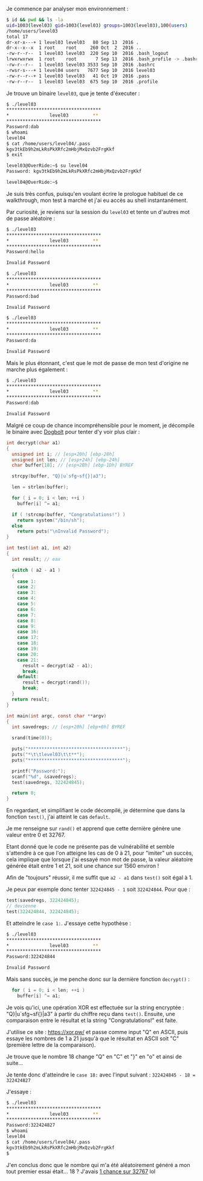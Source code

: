 Je commence par analyser mon environnement :

```bash
$ id && pwd && ls -la
uid=1003(level03) gid=1003(level03) groups=1003(level03),100(users)
/home/users/level03
total 17
dr-xr-x---+ 1 level03 level03   80 Sep 13  2016 .
dr-x--x--x  1 root    root     260 Oct  2  2016 ..
-rw-r--r--  1 level03 level03  220 Sep 10  2016 .bash_logout
lrwxrwxrwx  1 root    root       7 Sep 13  2016 .bash_profile -> .bashrc
-rw-r--r--  1 level03 level03 3533 Sep 10  2016 .bashrc
-rwsr-s---+ 1 level04 users   7677 Sep 10  2016 level03
-rw-r--r--+ 1 level03 level03   41 Oct 19  2016 .pass
-rw-r--r--  1 level03 level03  675 Sep 10  2016 .profile
```

Je trouve un binaire `level03`, que je tente d'éxecuter :

```bash
$ ./level03
***********************************
*               level03         **
***********************************
Password:dab
$ whoami
level04
$ cat /home/users/level04/.pass
kgv3tkEb9h2mLkRsPkXRfc2mHbjMxQzvb2FrgKkf
$ exit

level03@OverRide:~$ su level04
Password: kgv3tkEb9h2mLkRsPkXRfc2mHbjMxQzvb2FrgKkf

level04@OverRide:~$
```

Je suis très confus, puisqu'en voulant écrire le prologue habituel de ce walkthrough, mon test à marché et j'ai eu accès au shell instantanément.

Par curiosité, je reviens sur la session du `level03` et tente un d'autres mot de passe aléatoire :

```bash
$ ./level03
***********************************
*               level03         **
***********************************
Password:hello

Invalid Password

$ ./level03
***********************************
*               level03         **
***********************************
Password:bad

Invalid Password

$ ./level03
***********************************
*               level03         **
***********************************
Password:da

Invalid Password
```

Mais le plus étonnant, c'est que le mot de passe de mon test d'origine ne marche plus également :

```bash
$ ./level03
***********************************
*               level03         **
***********************************
Password:dab

Invalid Password
```

Malgré ce coup de chance incompréhensible pour le moment, je décompile le binaire avec [Dogbolt](https://dogbolt.org/?id=5794bb2b-b8b6-4ff4-b1f8-61bab5dffc14#Hex-Rays=183) pour tenter d'y voir plus clair :

```c
int decrypt(char a1)
{
  unsigned int i; // [esp+20h] [ebp-28h]
  unsigned int len; // [esp+24h] [ebp-24h]
  char buffer[18]; // [esp+2Bh] [ebp-1Dh] BYREF

  strcpy(buffer, "Q}|u`sfg~sf{}|a3");

  len = strlen(buffer);

  for ( i = 0; i < len; ++i )
    buffer[i] ^= a1;

  if ( !strcmp(buffer, "Congratulations!") )
    return system("/bin/sh");
  else
    return puts("\nInvalid Password");
}

int test(int a1, int a2)
{
  int result; // eax

  switch ( a2 - a1 )
  {
    case 1:
    case 2:
    case 3:
    case 4:
    case 5:
    case 6:
    case 7:
    case 8:
    case 9:
    case 16:
    case 17:
    case 18:
    case 19:
    case 20:
    case 21:
      result = decrypt(a2 - a1);
      break;
    default:
      result = decrypt(rand());
      break;
  }
  return result;
}

int main(int argc, const char **argv)
{
  int savedregs; // [esp+20h] [ebp+0h] BYREF

  srand(time(0));

  puts("***********************************");
  puts("*\t\tlevel03\t\t**");
  puts("***********************************");

  printf("Password:");
  scanf("%d", &savedregs);
  test(savedregs, 322424845);

  return 0;
}
```

En regardant, et simplifiant le code décompilé, je détermine que dans la fonction `test()`, j'ai atteint le cas `default`.

Je me renseigne sur `rand()` et apprend que cette dernière génère une valeur entre 0 et 32767.

Etant donné que le code ne présente pas de vulnérabilité et semble s'attendre à ce que l'on atteigne les cas de 0 à 21, pour "imiter" un succès, cela implique que lorsque j'ai essayé mon mot de passe, la valeur aléatoire générée était entre 1 et 21, soit une chance sur 1560 environ !

Afin de "toujours" réussir, il me suffit que `a2 - a1` dans `test()` soit égal à 1.

Je peux par exemple donc tenter `322424845 - 1` soit `322424844`. 
Pour que :

```c
test(savedregs, 322424845);
// devienne
test(322424844, 322424845);
```

Et atteindre le `case 1:`. J'essaye cette hypothèse :

```bash
$ ./level03
***********************************
*               level03         **
***********************************
Password:322424844

Invalid Password
```

Mais sans succès, je me penche donc sur la dernière fonction `decrypt()` :

```c
  for ( i = 0; i < len; ++i )
    buffer[i] ^= a1;
```

Je vois qu'ici, une opération XOR est effectuée sur la string encryptée : "Q}|u\`sfg~sf{}|a3" à partir du chiffre reçu dans `test()`. Ensuite, une comparaison entre le résultat et la string "Congratulations!" est faite.

J'utilise ce site : https://xor.pw/ et passe comme input "Q" en ASCII, puis essaye les nombres de 1 a 21 jusqu'à que le résultat en ASCII soit "C" (première lettre de la comparaison).

Je trouve que le nombre 18 change "Q" en "C" et "}" en "o" et ainsi de suite...

Je tente donc d'atteindre le `case 18:` avec l'input suivant : `322424845 - 18 = 322424827`

J'essaye :

```bash
$ ./level03
***********************************
*               level03         **
***********************************
Password:322424827
$ whoami
level04
$ cat /home/users/level04/.pass
kgv3tkEb9h2mLkRsPkXRfc2mHbjMxQzvb2FrgKkf
$
```

J'en conclus donc que le nombre qui m'a été aléatoirement généré a mon tout premier essai était... 18 ?
J'avais [1 chance sur 32767](https://www.tutorialspoint.com/c_standard_library/c_function_rand.htm) lol